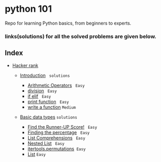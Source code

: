 # python 101
Repo for learning Python basics, from beginners to experts.
### links(solutions) for all the solved problems are given below.




## Index 
- [Hacker rank](https://github.com/amal-krishna-m-u/000-python3/tree/main/Hackerrank)
    
    - [Introduction](https://github.com/amal-krishna-m-u/000-python3/tree/main/Hackerrank/Introduction) ``` solutions``` 
        - [Arithmetic Operators](https://github.com/amal-krishna-m-u/000-python3/tree/main/Hackerrank/Introduction/Arithmetic%20Operators)  ``` Easy```
        - [division](https://github.com/amal-krishna-m-u/000-python3/tree/main/Hackerrank/Introduction/division)    ``` Easy```
        - [if elif](https://github.com/amal-krishna-m-u/000-python3/tree/main/Hackerrank/Introduction/if-elif)  ``` Easy```
        - [print function](https://github.com/amal-krishna-m-u/000-python3/tree/main/Hackerrank/Introduction/print%20function)  ``` Easy```
        - [write a function](https://github.com/amal-krishna-m-u/000-python3/tree/main/Hackerrank/Introduction/write%20a%20function)    ```Medium```



    - [Basic data types](https://github.com/amal-krishna-m-u/000-python3/tree/main/Hackerrank/Basic%20data%20types) ``` solutions ``` 
        - [Find the Runner-UP Score!](https://github.com/amal-krishna-m-u/000-python3/tree/main/Hackerrank/Basic%20data%20types/Find%20the%20Runner-Up%20Score!)    ``` Easy```
        - [Finding the percentage](https://github.com/amal-krishna-m-u/000-python3/tree/main/Hackerrank/Basic%20data%20types/Finding%20the%20percentage)    ``` Easy```
        - [List Comprehensions](https://github.com/amal-krishna-m-u/000-python3/tree/main/Hackerrank/Basic%20data%20types/List%20Comprehensions)    ``` Easy```
        - [Nested List](https://github.com/amal-krishna-m-u/000-python3/tree/main/Hackerrank/Basic%20data%20types/Nested%20Lists)   ``` Easy```
        - [itertools.permutations](https://github.com/amal-krishna-m-u/000-python3/tree/main/Hackerrank/Basic%20data%20types/itertools.permutations)``` Easy```
        - [List](https://github.com/LearningHubForAll/000-python/tree/main/Hackerrank/Basic%20data%20types/List) ```Easy```
